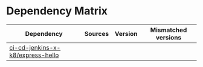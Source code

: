 # Dependency Matrix

Dependency | Sources | Version | Mismatched versions
---------- | ------- | ------- | -------------------
[ci-cd-jenkins-x-k8/express-hello](https://github.com/ci-cd-jenkins-x-k8/express-hello.git) |  | []() | 
